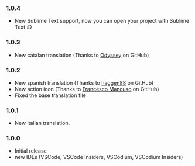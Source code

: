 ### 1.0.4

* New Sublime Text support, now you can open your project with Sublime Text :D

### 1.0.3

* New catalan translation (Thanks to [Odyssey][Odyssey] on GitHub)

### 1.0.2

* New spanish translation (Thanks to [haggen88][haggen88] on GitHub)
* New action icon (Thanks to [Francesco Mancuso][Francesco Mancuso] on GitHub)
* Fixed the base translation file

### 1.0.1

* New italian translation.

### 1.0.0

* Initial release
* new IDEs (VSCode, VSCode Insiders, VSCodium, VSCodium Insiders)

[haggen88]: https://github.com/haggen88
[Francesco Mancuso]: https://github.com/FrancescooM
[Odyssey]: https://github.com/Odyssey
